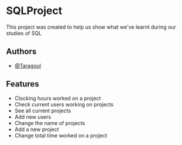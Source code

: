 
# SQLProject


This project was created to help us show what we've learnt during our studies of SQL 

## Authors

- [@Taragoul](https://github.com/Taragoul)

## Features

- Clocking hours worked on a project
- Check current users working on projects
- See all current projects
- Add new users
- Change the name of projects
- Add a new project
- Change total time worked on a project


